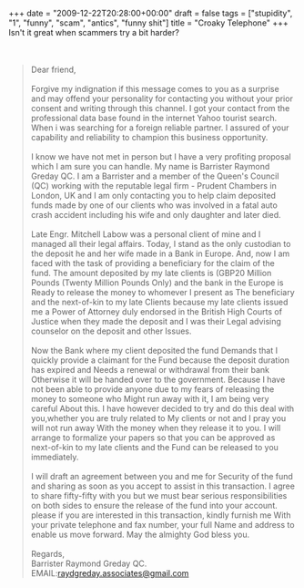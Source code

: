 +++
date = "2009-12-22T20:28:00+00:00"
draft = false
tags = ["stupidity", "1", "funny", "scam", "antics", "funny shit"]
title = "Croaky Telephone"
+++
Isn't it great when scammers try a bit harder?<br/><br/><!--more--><br/><blockquote>Dear friend,<br/><br/>Forgive my indignation if this message comes to you as a surprise and may offend your personality for contacting you without your prior consent and writing through this channel. I got your contact from the professional data base found in the internet Yahoo tourist search. When i was searching for a foreign reliable partner. I assured of your capability and reliability to champion this business opportunity.<br/><br/>I know we have not met in person but I have a very profiting proposal which I am sure you can handle. My name is Barrister Raymond Greday QC. I am a Barrister and a member of the Queen's Council (QC) working with the reputable legal firm - Prudent Chambers in London, UK and I am only contacting you to help claim deposited funds made by one of our clients who was involved in a fatal auto crash accident including his wife and only daughter and later died.<br/><br/>Late Engr. Mitchell Labow was a personal client of mine and I managed all their legal affairs. Today, I stand as the only custodian to the deposit he and her wife made in a Bank in Europe. And, now I am faced with the task of providing a beneficiary for the claim of the fund. The amount deposited by my late clients is (GBP20 Million Pounds (Twenty Million Pounds Only) and the bank in the Europe is Ready to release the money to whomever I present as The beneficiary and the next-of-kin to my late Clients because my late clients issued me a Power of Attorney duly endorsed in the British High Courts of Justice when they made the deposit and I was their Legal advising counselor on the deposit and other Issues.<br/><br/>Now the Bank where my client deposited the fund Demands that I quickly provide a claimant for the Fund because the deposit duration has expired and Needs a renewal or withdrawal from their bank Otherwise it will be handed over to the government. Because I have not been able to provide anyone due to my fears of releasing the money to someone who Might run away with it, I am being very careful About this. I have however decided to try and do this deal with you,whether you are truly related to My clients or not and I pray you will not run away With the money when they release it to you. I will arrange to formalize your papers so that you can be approved as next-of-kin to my late clients and the Fund can be released to you immediately.<br/><br/>I will draft an agreement between you and me for Security of the fund and sharing as soon as you accept to assist in this transaction. I agree to share fifty-fifty with you but we must bear serious responsibilities on both sides to ensure the release of the fund into your account. please if you are interested in this transaction, kindly furnish me With your private telephone and fax number, your full Name and address to enable us move forward. May the almighty God bless you.<br/><br/>Regards,<br/>Barrister Raymond Greday QC.<br/>EMAIL:raydgreday.associates@gmail.com</blockquote><div class="blogger-post-footer"><img width='1' height='1' src='https://blogger.googleusercontent.com/tracker/5693059957647979680-5504809835596016694?l=cosmiccowbell.blogspot.com' alt='' /></div>